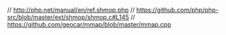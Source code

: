 // http://php.net/manual/en/ref.shmop.php
// https://github.com/php/php-src/blob/master/ext/shmop/shmop.c#L145
// https://github.com/geocar/mmap/blob/master/mmap.cpp
